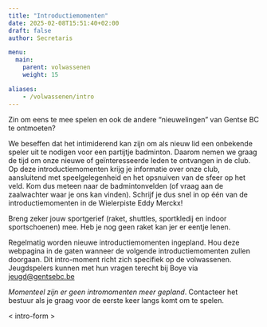 ```yaml
---
title: "Introductiemomenten"
date: 2025-02-08T15:51:40+02:00
draft: false
author: Secretaris

menu:
  main:
    parent: volwassenen
    weight: 15

aliases:
    - /volwassenen/intro 
---
```

Zin om eens te mee spelen en ook de andere “nieuwelingen” van Gentse BC te ontmoeten?

We beseffen dat het intimiderend kan zijn om als nieuw lid een onbekende speler uit te nodigen voor een partijtje badminton. Daarom nemen we graag de tijd om onze nieuwe of geïnteresseerde leden te ontvangen in de club. Op deze introductiemomenten krijg je informatie over onze club, aansluitend met speelgelegenheid en het opsnuiven van de sfeer op het veld. Kom dus meteen naar de badmintonvelden (of vraag aan de zaalwachter waar je ons kan vinden).
Schrijf je dus snel in op één van de introductiemomenten in de Wielerpiste Eddy Merckx!

Breng zeker jouw sportgerief (raket, shuttles, sportkledij en indoor sportschoenen) mee. Heb je nog geen raket kan jer er eentje lenen. 

Regelmatig worden nieuwe introductiemomenten ingepland. Hou deze webpagina in de gaten wanneer de volgende introductiemomenten zullen doorgaan. Dit intro-moment richt zich specifiek op de volwassenen. Jeugdspelers kunnen met hun vragen terecht bij Boye via jeugd@gentsebc.be

*Momenteel zijn er geen intromomenten meer gepland*. Contacteer het bestuur als je graag voor de eerste keer langs komt om te spelen. 


< intro-form >